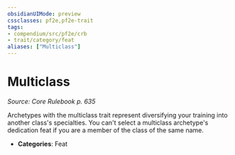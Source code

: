 ```yaml
---
obsidianUIMode: preview
cssclasses: pf2e,pf2e-trait
tags:
- compendium/src/pf2e/crb
- trait/category/feat
aliases: ["Multiclass"]
---
```

# Multiclass  
*Source: Core Rulebook p. 635*  

Archetypes with the multiclass trait represent diversifying your training into another class's specialties. You can't select a multiclass archetype's dedication feat if you are a member of the class of the same name.

- **Categories**: Feat
